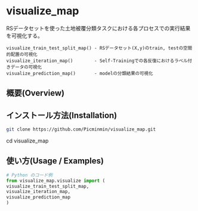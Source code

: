 # visualize_map
RSデータセットを使った土地被覆分類タスクにおける各プロセスでの実行結果を可視化する。
```
visualize_train_test_split_map() - RSデータセット(X,y)のtrain, testの空間的配置の可視化
visualize_iteration_map()        - Self-Trainingでの各反復におけるラベル付きデータの可視化
visualize_prediction_map()       - modelの分類結果の可視化
```
<!--
|関数                            |説明                                                 |
|--------------------------------|-----------------------------------------------------|
|visualize_train_test_split_map() | RSデータセット(X,y)のtrain, testの空間的配置の可視化  |
|visualize_iteration_map()        | Self-Trainingでの各反復におけるラベル付きデータの可視化|
|visualize_prediction_map()       | modelの分類結果の可視化                              |
-->
## 概要(Overview)

## インストール方法(Installation)
```bash
git clone https://github.com/Picminmin/visualize_map.git
```
cd visualize_map

## 使い方(Usage / Examples)
```python
# Python のコード例
from visualize_map.visualize import (
visualize_train_test_split_map,
visualize_iteration_map,
visualize_prediction_map
)
```


